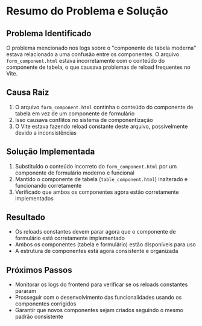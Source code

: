 # Resumo do Problema e Solução

## Problema Identificado
O problema mencionado nos logs sobre o "componente de tabela moderna" estava relacionado a uma confusão entre os componentes. O arquivo `form_component.html` estava incorretamente com o conteúdo do componente de tabela, o que causava problemas de reload frequentes no Vite.

## Causa Raiz
1. O arquivo `form_component.html` continha o conteúdo do componente de tabela em vez de um componente de formulário
2. Isso causava conflitos no sistema de componentização
3. O Vite estava fazendo reload constante deste arquivo, possivelmente devido a inconsistências

## Solução Implementada
1. Substituído o conteúdo incorreto do `form_component.html` por um componente de formulário moderno e funcional
2. Mantido o componente de tabela (`table_component.html`) inalterado e funcionando corretamente
3. Verificado que ambos os componentes agora estão corretamente implementados

## Resultado
- Os reloads constantes devem parar agora que o componente de formulário está corretamente implementado
- Ambos os componentes (tabela e formulário) estão disponíveis para uso
- A estrutura de componentes está agora consistente e organizada

## Próximos Passos
- Monitorar os logs do frontend para verificar se os reloads constantes pararam
- Prosseguir com o desenvolvimento das funcionalidades usando os componentes corrigidos
- Garantir que novos componentes sejam criados seguindo o mesmo padrão consistente